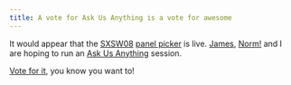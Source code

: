 ```yaml
---
title: A vote for Ask Us Anything is a vote for awesome
---
```

It would appear that the [SXSW08][] [panel picker][] is live. [James][],
[Norm!][] and I are hoping to run an [Ask Us Anything][AUA] session.

[Vote for it][Vote AUA], you know you want to!

[SXSW08]: http://2008.sxsw.com/
[panel picker]: http://panelpicker.sxsw.com/
[James]: http://tartarus.org/james/ "James Aylett"
[Norm!]: http://cackhanded.net/ "Mark Norman Francis"
[AUA]: http://ask-us-anything.com/
[Vote AUA]: http://panelpicker.sxsw.com/ideas/view/233 "Vote for Ask Us Anything to appear live at SXSW08"
